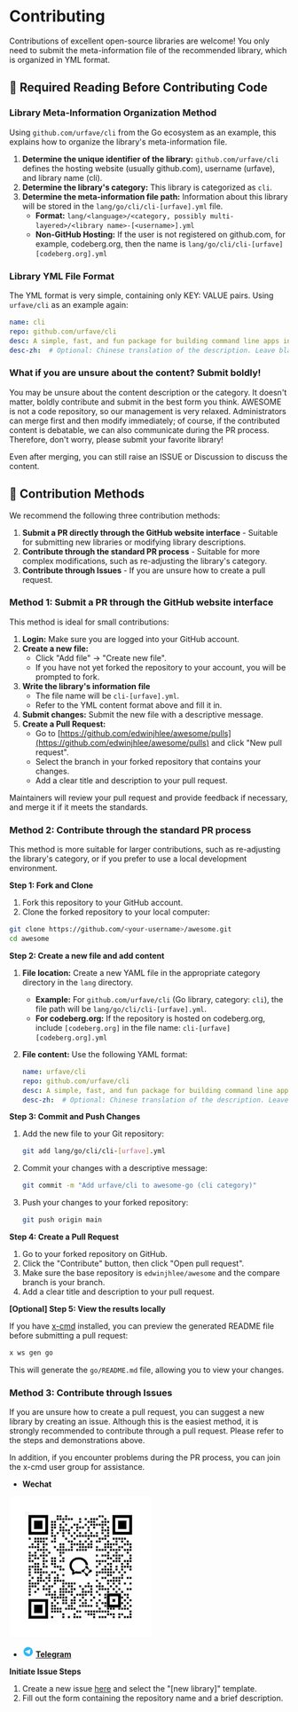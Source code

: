 
# Contributing

Contributions of excellent open-source libraries are welcome! You only need to submit the meta-information file of the recommended library, which is organized in YML format.

## 📖 Required Reading Before Contributing Code

### Library Meta-Information Organization Method

Using `github.com/urfave/cli` from the Go ecosystem as an example, this explains how to organize the library's meta-information file.

1.  **Determine the unique identifier of the library:** `github.com/urfave/cli` defines the hosting website (usually github.com), username (urfave), and library name (cli).
2.  **Determine the library's category:** This library is categorized as `cli`.
3.  **Determine the meta-information file path:** Information about this library will be stored in the `lang/go/cli/cli-[urfave].yml` file.
    *   **Format:** `lang/<language>/<category, possibly multi-layered>/<library name>-[<username>].yml`
    *   **Non-GitHub Hosting:** If the user is not registered on github.com, for example, codeberg.org, then the name is `lang/go/cli/cli-[urfave][codeberg.org].yml`

### Library YML File Format

The YML format is very simple, containing only KEY: VALUE pairs. Using `urfave/cli` as an example again:

```yml
name: cli
repo: github.com/urfave/cli
desc: A simple, fast, and fun package for building command line apps in Go
desc-zh:  # Optional: Chinese translation of the description. Leave blank if you cannot provide it.
```

### What if you are unsure about the content? Submit boldly!

You may be unsure about the content description or the category. It doesn't matter, boldly contribute and submit in the best form you think. AWESOME is not a code repository, so our management is very relaxed. Administrators can merge first and then modify immediately; of course, if the contributed content is debatable, we can also communicate during the PR process. Therefore, don't worry, please submit your favorite library!

Even after merging, you can still raise an ISSUE or Discussion to discuss the content.

## 🤝 Contribution Methods

We recommend the following three contribution methods:

1.  **Submit a PR directly through the GitHub website interface** - Suitable for submitting new libraries or modifying library descriptions.
2.  **Contribute through the standard PR process** - Suitable for more complex modifications, such as re-adjusting the library's category.
3.  **Contribute through Issues** - If you are unsure how to create a pull request.

### Method 1: Submit a PR through the GitHub website interface

This method is ideal for small contributions:

1.  **Login:** Make sure you are logged into your GitHub account.
2.  **Create a new file:**
    *   Click "Add file" -> "Create new file".
    *   If you have not yet forked the repository to your account, you will be prompted to fork.
3.  **Write the library's information file**
    *   The file name will be `cli-[urfave].yml`.
    *   Refer to the YML content format above and fill it in.
4.  **Submit changes:** Submit the new file with a descriptive message.
5.  **Create a Pull Request:**
    *   Go to [https://github.com/edwinjhlee/awesome/pulls](https://github.com/edwinjhlee/awesome/pulls) and click "New pull request".
    *   Select the branch in your forked repository that contains your changes.
    *   Add a clear title and description to your pull request.

Maintainers will review your pull request and provide feedback if necessary, and merge it if it meets the standards.

### Method 2: Contribute through the standard PR process

This method is more suitable for larger contributions, such as re-adjusting the library's category, or if you prefer to use a local development environment.

**Step 1: Fork and Clone**

1.  Fork this repository to your GitHub account.
2.  Clone the forked repository to your local computer:

```bash
git clone https://github.com/<your-username>/awesome.git
cd awesome
```

**Step 2: Create a new file and add content**

1.  **File location:** Create a new YAML file in the appropriate category directory in the `lang` directory.
    *   **Example:** For `github.com/urfave/cli` (Go library, category: `cli`), the file path will be `lang/go/cli/cli-[urfave].yml`.
    *   **For codeberg.org:** If the repository is hosted on codeberg.org, include `[codeberg.org]` in the file name: `cli-[urfave][codeberg.org].yml`

2.  **File content:** Use the following YAML format:

    ```yaml
    name: urfave/cli
    repo: github.com/urfave/cli
    desc: A simple, fast, and fun package for building command line apps in Go
    desc-zh:  # Optional: Chinese translation of the description. Leave blank if you cannot provide it.
    ```

**Step 3: Commit and Push Changes**

1.  Add the new file to your Git repository:

    ```bash
    git add lang/go/cli/cli-[urfave].yml
    ```

2.  Commit your changes with a descriptive message:

    ```bash
    git commit -m "Add urfave/cli to awesome-go (cli category)"
    ```

3.  Push your changes to your forked repository:

    ```bash
    git push origin main
    ```

**Step 4: Create a Pull Request**

1.  Go to your forked repository on GitHub.
2.  Click the "Contribute" button, then click "Open pull request".
3.  Make sure the base repository is `edwinjhlee/awesome` and the compare branch is your branch.
4.  Add a clear title and description to your pull request.

**[Optional] Step 5: View the results locally**

If you have [x-cmd](https://x-cmd.com) installed, you can preview the generated README file before submitting a pull request:

```bash
x ws gen go
```

This will generate the `go/README.md` file, allowing you to view your changes.

### Method 3: Contribute through Issues

If you are unsure how to create a pull request, you can suggest a new library by creating an issue.
Although this is the easiest method, it is strongly recommended to contribute through a pull request. Please refer to the steps and demonstrations above.

In addition, if you encounter problems during the PR process, you can join the x-cmd user group for assistance.

- **Wechat**

![wechat](./assets/wechat.png)

- ![telegram](./assets/telegram.png) **[Telegram](https://t.me/x_cmd)**

**Initiate Issue Steps**

1.  Create a new issue [here](https://github.com/edwinjhlee/awsome/issues) and select the "[new library]" template.
2.  Fill out the form containing the repository name and a brief description.


